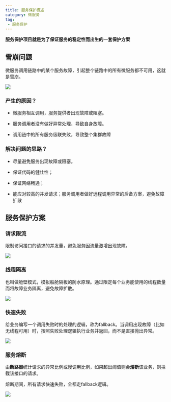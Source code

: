 ```yaml
---
title: 服务保护概述
category: 微服务
tag:
 - 服务保护
---
```






**服务保护项目就是为了保证服务的稳定性而出生的一套保护方案**

## 雪崩问题

微服务调用链路中的某个服务故障，引起整个链路中的所有微服务都不可用，这就是雪崩。

![](https://seven97-blog.oss-cn-hangzhou.aliyuncs.com/imgs/202404301636979.png)

### 产生的原因？

- 微服务相互调用，服务提供者出现故障或阻塞。

- 服务调用者没有做好异常处理，导致自身故障。

- 调用链中的所有服务级联失败，导致整个集群故障

### 解决问题的思路？

- 尽量避免服务出现故障或阻塞。

- 保证代码的健壮性；

- 保证网络畅通；

- 能应对较高的并发请求；服务调用者做好远程调用异常的后备方案，避免故障扩散

## 服务保护方案

### 请求限流

限制访问接口的请求的并发量，避免服务因流量激增出现故障。

![](https://seven97-blog.oss-cn-hangzhou.aliyuncs.com/imgs/202404301636631.png)

 

### 线程隔离

也叫做舱壁模式，模拟船舱隔板的防水原理。通过限定每个业务能使用的线程数量而将故障业务隔离，避免故障扩散。

![](https://seven97-blog.oss-cn-hangzhou.aliyuncs.com/imgs/202404301636741.png)

### 快速失败

给业务编写一个调用失败时的处理的逻辑，称为fallback。当调用出现故障（比如无线程可用）时，按照失败处理逻辑执行业务并返回，而不是直接抛出异常。

![](https://seven97-blog.oss-cn-hangzhou.aliyuncs.com/imgs/202404301636956.png)

### 服务熔断

由**断路器**统计请求的异常比例或慢调用比例，如果超出阈值则会**熔断**该业务，则拦截该接口的请求。

熔断期间，所有请求快速失败，全都走fallback逻辑。

![](https://seven97-blog.oss-cn-hangzhou.aliyuncs.com/imgs/202404301636771.png)



 

 
<!-- @include: @article-footer.snippet.md -->     
 

 

 

 

 

 

 